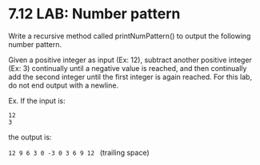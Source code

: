 # 7.12 LAB: Number pattern

Write a recursive method called printNumPattern() to output the following number pattern.

Given a positive integer as input (Ex: 12), subtract another positive integer (Ex: 3) continually until a negative value is reached, and then continually add the second integer until the first integer is again reached. For this lab, do not end output with a newline.

Ex. If the input is:
```
12
3
```
the output is:

`12 9 6 3 0 -3 0 3 6 9 12 ` (trailing space)
